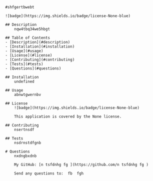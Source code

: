 
        #shfgertbwebt
  
        ![badge](https://img.shields.io/badge/license-None-blue)

        ## Description
            nqw4tbq34we5hbgt

        ## Table of Contents
        - [Description](#description)
        - [Installation](#installation)
        - [Usage](#usage)
        - [License](#license)
        - [Contributing](#contributing)
        - [Tests](#tests)
        - [Questions](#questions)

        ## Installation
            undefined

        ## Usage
            abnwtgwernbv

        ## License
            ![badge](https://img.shields.io/badge/license-None-blue)

            This application is covered by the None license.

        ## Contributing
            nsertnsdf

        ## Tests
            nsdrnstdfgnb

        # Questions
            nxdngbxdnb

            My GitHub: [n tsfdnhg fg ](https://github.com/n tsfdnhg fg )

            Send any questions to:  fb  fgh 
